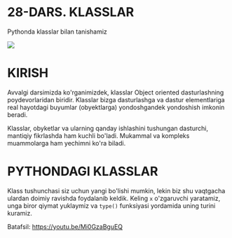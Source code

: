 # 28-DARS. KLASSLAR

Pythonda klasslar bilan tanishamiz

![](https://gblobscdn.gitbook.com/assets%2F-MGbkqs1tROquIT6oqUs%2F-Mc-5yGQPZTBaGoehQdL%2F-Mc-7xpq4Puu3KEjmT0R%2FSD_YT_TG_logo_mini.png?alt=media&token=929fe67b-ec12-4f63-b33e-e9c5e3d8ad09)

# KIRISH

Avvalgi darsimizda ko'rganimizdek, klasslar Object oriented dasturlashning poydevorlaridan biridir. Klasslar bizga dasturlashga va dastur elementlariga real hayotdagi buyumlar (obyektlarga) yondoshgandek yondoshish imkonin beradi.

Klasslar, obyketlar va ularning qanday ishlashini tushungan dasturchi, mantiqiy fikrlashda ham kuchli bo'ladi. Mukammal va kompleks muammolarga ham yechimni ko'ra biladi.

# PYTHONDAGI KLASSLAR

Klass tushunchasi siz uchun yangi bo'lishi mumkin, lekin biz shu vaqtgacha ulardan doimiy ravishda foydalanib keldik.
Keling `x` o'zgaruvchi yaratamiz, unga biror qiymat yuklaymiz va `type()` funksiyasi yordamida uning turini kuramiz.

Batafsil: https://youtu.be/Mi0GzaBguEQ
